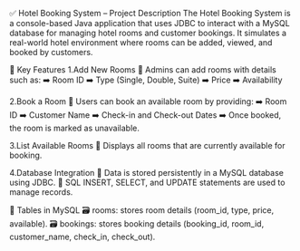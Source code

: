 ✅ Hotel Booking System – Project Description
The Hotel Booking System is a console-based Java application that uses JDBC to interact with a MySQL database for managing hotel rooms and customer bookings. It simulates a real-world hotel environment where rooms can be added, viewed, and booked by customers.

🔧 Key Features
1.Add New Rooms
📌 Admins can add rooms with details such as:
➡️ Room ID
➡️ Type (Single, Double, Suite)
➡️ Price
➡️ Availability

2.Book a Room
📌 Users can book an available room by providing:
➡️ Room ID
➡️ Customer Name
➡️ Check-in and Check-out Dates
➡️ Once booked, the room is marked as unavailable.

3.List Available Rooms
📌 Displays all rooms that are currently available for booking.

4.Database Integration
📌 Data is stored persistently in a MySQL database using JDBC.
📌 SQL INSERT, SELECT, and UPDATE statements are used to manage records.

🧩 Tables in MySQL
🗃️ rooms: stores room details (room_id, type, price, available).
🗃️ bookings: stores booking details (booking_id, room_id, customer_name, check_in, check_out).
